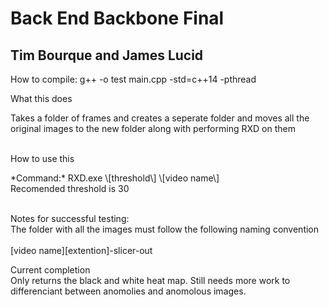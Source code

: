 # Back End Backbone Final
## Tim Bourque and James Lucid

<p>How to compile: g++ -o test main.cpp -std=c++14 -pthread</p>

<p> What this does </p>
Takes a folder of frames and creates a seperate folder and moves all the original images to the new folder along with performing RXD on them <br>
<br>

<p> How to use this </p>
*Command:* RXD.exe \[threshold\] \[video name\] <br>
Recomended threshold is 30 <br>
<br>

<p>Notes for successful testing:<br>
The folder with all the images must follow the following naming convention<br>
<br>
[video name][extention]-slicer-out
<br>

<p>Current completion<br>
Only returns the black and white heat map. Still needs more work to differenciant between anomolies and anomolous images.
